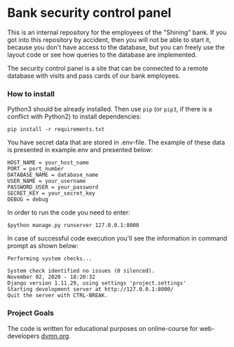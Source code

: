 # Bank security control panel

This is an internal repository for the employees of the "Shining" bank. If you got into this repository by accident, then you will not be able to start it, because you don't have access to the database, but you can freely use the layout code or see how queries to the database are implemented.

The security control panel is a site that can be connected to a remote database with visits and pass cards of our bank employees.


### How to install

Python3 should be already installed. 
Then use `pip` (or `pip3`, if there is a conflict with Python2) to install dependencies:
```
pip install -r requirements.txt
```
You have secret data that are stored in .env-file. The example of these data is presented in example.env and presented below:
`````
HOST_NAME = your_host_name
PORT = port_number
DATABASE_NAME = database_name
USER_NAME = your_username
PASSWORD_USER = your_password
SECRET_KEY = your_secret_key	
DEBUG = debug
`````
In order to run the code you need to enter:
`````
$python manage.py runserver 127.0.0.1:8000
`````
In case of successful code execution you'll see the information in command prompt as shown below:
`````
Performing system checks...

System check identified no issues (0 silenced).
November 02, 2020 - 18:20:32
Django version 1.11.29, using settings 'project.settings'
Starting development server at http://127.0.0.1:8000/
Quit the server with CTRL-BREAK.
`````

### Project Goals
The code is written for educational purposes on online-course for web-developers [dvmn.org](https://dvmn.org/).
